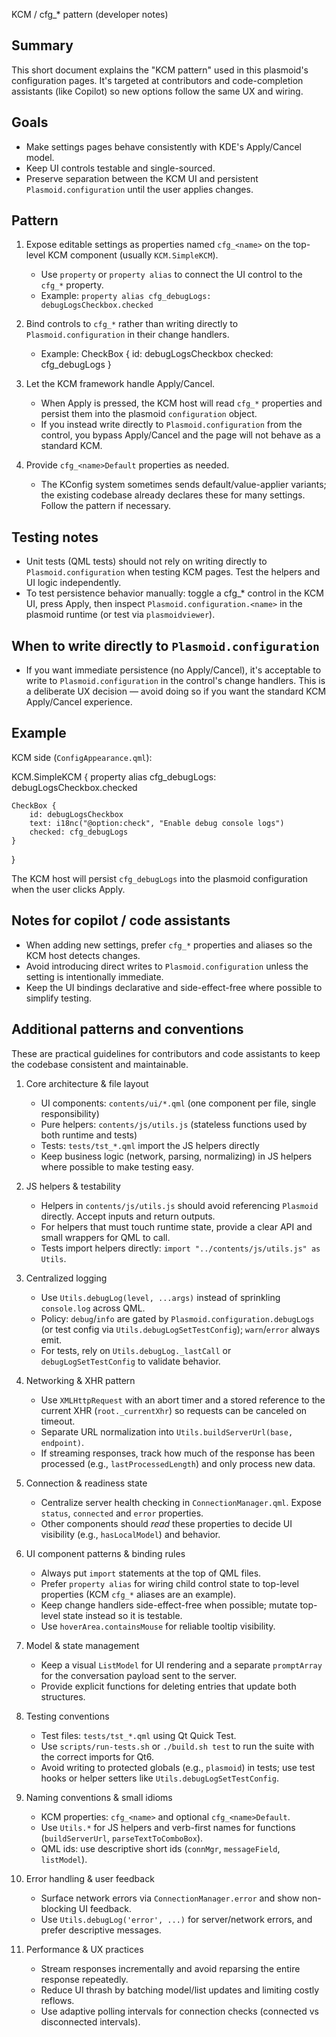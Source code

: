 KCM / cfg_* pattern (developer notes)

Summary
-------
This short document explains the "KCM pattern" used in this plasmoid's configuration pages. It's targeted at contributors and code-completion assistants (like Copilot) so new options follow the same UX and wiring.

Goals
-----
- Make settings pages behave consistently with KDE's Apply/Cancel model.
- Keep UI controls testable and single-sourced.
- Preserve separation between the KCM UI and persistent `Plasmoid.configuration` until the user applies changes.

Pattern
-------
1. Expose editable settings as properties named `cfg_<name>` on the top-level KCM component (usually `KCM.SimpleKCM`).
   - Use `property` or `property alias` to connect the UI control to the `cfg_*` property.
   - Example: `property alias cfg_debugLogs: debugLogsCheckbox.checked`

2. Bind controls to `cfg_*` rather than writing directly to `Plasmoid.configuration` in their change handlers.
   - Example:
     CheckBox {
         id: debugLogsCheckbox
         checked: cfg_debugLogs
     }

3. Let the KCM framework handle Apply/Cancel.
   - When Apply is pressed, the KCM host will read `cfg_*` properties and persist them into the plasmoid `configuration` object.
   - If you instead write directly to `Plasmoid.configuration` from the control, you bypass Apply/Cancel and the page will not behave as a standard KCM.

4. Provide `cfg_<name>Default` properties as needed.
   - The KConfig system sometimes sends default/value-applier variants; the existing codebase already declares these for many settings. Follow the pattern if necessary.

Testing notes
--------------
- Unit tests (QML tests) should not rely on writing directly to `Plasmoid.configuration` when testing KCM pages. Test the helpers and UI logic independently.
- To test persistence behavior manually: toggle a cfg_* control in the KCM UI, press Apply, then inspect `Plasmoid.configuration.<name>` in the plasmoid runtime (or test via `plasmoidviewer`).

When to write directly to `Plasmoid.configuration`
-------------------------------------------------
- If you want immediate persistence (no Apply/Cancel), it's acceptable to write to `Plasmoid.configuration` in the control's change handlers. This is a deliberate UX decision — avoid doing so if you want the standard KCM Apply/Cancel experience.

Example
-------
KCM side (`ConfigAppearance.qml`):

KCM.SimpleKCM {
    property alias cfg_debugLogs: debugLogsCheckbox.checked

    CheckBox {
        id: debugLogsCheckbox
        text: i18nc("@option:check", "Enable debug console logs")
        checked: cfg_debugLogs
    }
}

The KCM host will persist `cfg_debugLogs` into the plasmoid configuration when the user clicks Apply.

Notes for copilot / code assistants
----------------------------------
- When adding new settings, prefer `cfg_*` properties and aliases so the KCM host detects changes.
- Avoid introducing direct writes to `Plasmoid.configuration` unless the setting is intentionally immediate.
- Keep the UI bindings declarative and side-effect-free where possible to simplify testing.

Additional patterns and conventions
----------------------------------
These are practical guidelines for contributors and code assistants to keep the codebase consistent and maintainable.

1) Core architecture & file layout
   - UI components: `contents/ui/*.qml` (one component per file, single responsibility)
   - Pure helpers: `contents/js/utils.js` (stateless functions used by both runtime and tests)
   - Tests: `tests/tst_*.qml` import the JS helpers directly
   - Keep business logic (network, parsing, normalizing) in JS helpers where possible to make testing easy.

2) JS helpers & testability
   - Helpers in `contents/js/utils.js` should avoid referencing `Plasmoid` directly. Accept inputs and return outputs.
   - For helpers that must touch runtime state, provide a clear API and small wrappers for QML to call.
   - Tests import helpers directly: `import "../contents/js/utils.js" as Utils`.

3) Centralized logging
   - Use `Utils.debugLog(level, ...args)` instead of sprinkling `console.log` across QML.
   - Policy: `debug`/`info` are gated by `Plasmoid.configuration.debugLogs` (or test config via `Utils.debugLogSetTestConfig`); `warn`/`error` always emit.
   - For tests, rely on `Utils.debugLog._lastCall` or `debugLogSetTestConfig` to validate behavior.

4) Networking & XHR pattern
   - Use `XMLHttpRequest` with an abort timer and a stored reference to the current XHR (`root._currentXhr`) so requests can be canceled on timeout.
   - Separate URL normalization into `Utils.buildServerUrl(base, endpoint)`.
   - If streaming responses, track how much of the response has been processed (e.g., `lastProcessedLength`) and only process new data.

5) Connection & readiness state
   - Centralize server health checking in `ConnectionManager.qml`. Expose `status`, `connected` and `error` properties.
   - Other components should *read* these properties to decide UI visibility (e.g., `hasLocalModel`) and behavior.

6) UI component patterns & binding rules
   - Always put `import` statements at the top of QML files.
   - Prefer `property alias` for wiring child control state to top-level properties (KCM `cfg_*` aliases are an example).
   - Keep change handlers side-effect-free when possible; mutate top-level state instead so it is testable.
   - Use `hoverArea.containsMouse` for reliable tooltip visibility.

7) Model & state management
   - Keep a visual `ListModel` for UI rendering and a separate `promptArray` for the conversation payload sent to the server.
   - Provide explicit functions for deleting entries that update both structures.

8) Testing conventions
   - Test files: `tests/tst_*.qml` using Qt Quick Test.
   - Use `scripts/run-tests.sh` or `./build.sh test` to run the suite with the correct imports for Qt6.
   - Avoid writing to protected globals (e.g., `plasmoid`) in tests; use test hooks or helper setters like `Utils.debugLogSetTestConfig`.

9) Naming conventions & small idioms
   - KCM properties: `cfg_<name>` and optional `cfg_<name>Default`.
   - Use `Utils.*` for JS helpers and verb-first names for functions (`buildServerUrl`, `parseTextToComboBox`).
   - QML ids: use descriptive short ids (`connMgr`, `messageField`, `listModel`).

10) Error handling & user feedback
    - Surface network errors via `ConnectionManager.error` and show non-blocking UI feedback.
    - Use `Utils.debugLog('error', ...)` for server/network errors, and prefer descriptive messages.

11) Performance & UX practices
    - Stream responses incrementally and avoid reparsing the entire response repeatedly.
    - Reduce UI thrash by batching model/list updates and limiting costly reflows.
    - Use adaptive polling intervals for connection checks (connected vs disconnected intervals).

